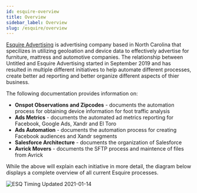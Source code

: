 ```yaml
---
id: esquire-overview
title: Overview
sidebar_label: Overview
slug: /esquire/overview
---
```


[Esquire Advertising](https://esquireadvertising.com/) is advertising company based in North Carolina that specilizes in utilizing geoloation and device data to effectively advertise for furniture, mattress and automotive companies. The relationship between Untitled and Esquire Advertising started in September 2019 and has resulted in multiple different initiatives to help automate different processes, create better ad reporting and better organize different aspects of thier business. 

The following documentation provides information on: 
  - **Onspot Observations and Zipcodes** - documents the automation process for obtaining device information for foot traffic analysis 
  - **Ads Metrics** - documents the automated ad metrics reporting for Facebook, Google Ads, Xandr and El Toro
  - **Ads Automation** - documents the automation process for creating Facebook audiences and Xandr segments
  - **Salesforce Architecture** - documents the organization of Salesforce
  - **Avrick Movers** - documents the SFTP process and maintence of files from Avrick
  
  While the above will explain each initiative in more detail, the diagram below displays a complete overview of all current Esquire processes. 
  
  ![ESQ Timing Updated 2021-01-14](https://user-images.githubusercontent.com/51334006/106657586-35e3ea80-656a-11eb-9047-162fc2da6ad5.png)
